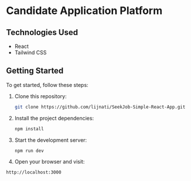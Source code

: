 #  Candidate Application Platform


## Technologies Used

- React
- Tailwind CSS

## Getting Started

To get started, follow these steps:

1. Clone this repository:

   ```bash
   git clone https://github.com/lijnati/SeekJob-Simple-React-App.git 
   ```
2. Install the project dependencies:

   ```bash
   npm install
   ```
3. Start the development server:

   ```bash
   npm run dev
   ```
4. Open your browser and visit:

 ```bash
 http://localhost:3000
```